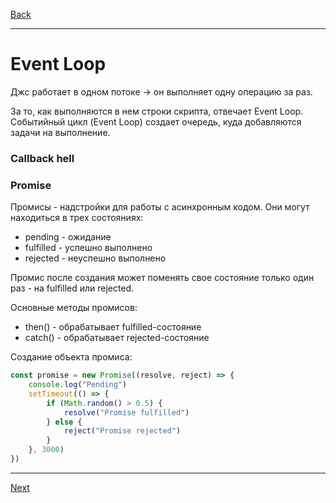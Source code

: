 [Back](../README.md)
***
# Event Loop
Джс работает в одном потоке -> он выполняет одну операцию за раз.

За то, как выполняются в нем строки скрипта, отвечает Event Loop. 
Событийный цикл (Event Loop) создает очередь, куда добавляются задачи на выполнение.

### Callback hell

### Promise 
Промисы - надстройки для работы с асинхронным кодом. Они могут находиться в трех состояниях:
- pending - ожидание
- fulfilled - успешно выполнено
- rejected - неуспешно выполнено

Промис после создания может поменять свое состояние только один раз - на fulfilled или rejected.

Основные методы промисов:
- then() - обрабатывает fulfilled-состояние
- catch() - обрабатывает rejected-состояние

Создание объекта промиса:
```js
const promise = new Promise((resolve, reject) => {
    console.log("Pending")
    setTimeout(() => {
        if (Math.random() > 0.5) {
            resolve("Promise fulfilled")
        } else {
            reject("Promise rejected")
        }
    }, 3000)
})
```











***
[Next](event-loop.md)